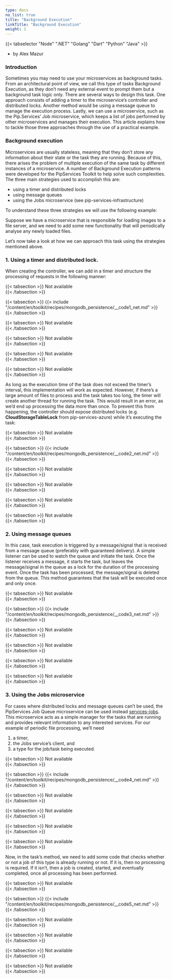 ```yaml
---
type: docs
no_list: true
title: "Background Execution"
linkTitle: "Background Execution"
weight: 1
---
```


{{< tabselector "Node" ".NET" "Golang" "Dart" "Python" "Java" >}}

- by Alex Mazur

### Introduction

Sometimes you may need to use your microservices as background tasks. From an architectural point of view, we call this type of tasks Background Execution, as they don’t need any external event to prompt them but a background task logic only.
There are several ways to design this task. One approach consists of adding a timer to the microservice’s controller and distributed locks. Another method would be using a message queue to manage the execution process. Lastly, we can use a microservice, such as the Pip.Services’ Job microservice, which keeps a list of jobs performed by other microservices and manages their execution.
This article explains how to tackle those three approaches through the use of a practical example.

### Background execution

Microservices are usually stateless, meaning that they don’t store any information about their state or the task they are running. Because of this, there arises the problem of multiple execution of the same task by different instances of a microservice. A number of Background Execution patterns were developed for the PipServices Toolkit to help solve such complexities. The three main strategies used to accomplish this are:


- using a timer and distributed locks
- using message queues
- using the Jobs microservice (see pip-services-infrastructure)

To understand these three strategies we will use the following example:

Suppose we have a microservice that is responsible for loading images to a file server, and we need to add some new functionality that will periodically analyse any newly loaded files.

Let’s now take a look at how we can approach this task using the strategies mentioned above.

### 1. Using a timer and distributed lock.

When creating the controller, we can add in a timer and structure the processing of requests in the following manner:

{{< tabsection >}}
  Not available  
{{< /tabsection >}}

{{< tabsection >}}
  {{< include "/content/en/toolkit/recipes/mongodb_persistence/__code1_net.md" >}}    
{{< /tabsection >}}

{{< tabsection >}}
  Not available  
{{< /tabsection >}}

{{< tabsection >}}
  Not available    
{{< /tabsection >}}

{{< tabsection >}}
  Not available  
{{< /tabsection >}}

{{< tabsection >}}
  Not available  
{{< /tabsection >}}


As long as the execution time of the task does not exceed the timer’s interval, this implementation will work as expected. However, if there’s a large amount of files to process and the task takes too long, the timer will create another thread for running the task. This would result in an error, as we’d end up processing the data more than once. To prevent this from happening, the controller should expose distributed locks (e.g. **CloudStorageTableLock** from pip-services-azure) while it’s executing the task:

{{< tabsection >}}
  Not available  
{{< /tabsection >}}

{{< tabsection >}}
  {{< include "/content/en/toolkit/recipes/mongodb_persistence/__code2_net.md" >}}    
{{< /tabsection >}}

{{< tabsection >}}
  Not available  
{{< /tabsection >}}

{{< tabsection >}}
  Not available    
{{< /tabsection >}}

{{< tabsection >}}
  Not available  
{{< /tabsection >}}

{{< tabsection >}}
  Not available  
{{< /tabsection >}}

### 2. Using message queues

In this case, task execution is triggered by a message/signal that is received from a message queue (preferably with guaranteed delivery). A simple listener can be used to watch the queue and initiate the task. Once the listener receives a message, it starts the task, but leaves the message/signal in the queue as a lock for the duration of the processing event. Once the task has been processed, the message/signal is deleted from the queue. This method guarantees that the task will be executed once and only once.

{{< tabsection >}}
  Not available  
{{< /tabsection >}}

{{< tabsection >}}
  {{< include "/content/en/toolkit/recipes/mongodb_persistence/__code3_net.md" >}}    
{{< /tabsection >}}

{{< tabsection >}}
  Not available  
{{< /tabsection >}}

{{< tabsection >}}
  Not available    
{{< /tabsection >}}

{{< tabsection >}}
  Not available  
{{< /tabsection >}}

{{< tabsection >}}
  Not available  
{{< /tabsection >}}

### 3. Using the Jobs microservice
For cases where distributed locks and message queues can’t be used, the PipServices Job Queue microservice can be used instead [services-jobs](https://github.com/pip-services-infrastructure/pip-services-jobs-node). This microservice acts as a simple manager for the tasks that are running and provides relevant information to any interested services. For our example of periodic file processing, we’ll need 
1. a timer, 
2. the Jobs service’s client, and 
3. a type for the job/task being executed.

{{< tabsection >}}
  Not available  
{{< /tabsection >}}

{{< tabsection >}}
  {{< include "/content/en/toolkit/recipes/mongodb_persistence/__code4_net.md" >}}    
{{< /tabsection >}}

{{< tabsection >}}
  Not available  
{{< /tabsection >}}

{{< tabsection >}}
  Not available    
{{< /tabsection >}}

{{< tabsection >}}
  Not available  
{{< /tabsection >}}

{{< tabsection >}}
  Not available  
{{< /tabsection >}}


Now, in the task’s method, we need to add some code that checks whether or not a job of this type is already running or not. If it is, then no processing is required. If it isn’t, then a job is created, started, and eventually completed, once all processing has been performed.

{{< tabsection >}}
  Not available  
{{< /tabsection >}}

{{< tabsection >}}
  {{< include "/content/en/toolkit/recipes/mongodb_persistence/__code5_net.md" >}}    
{{< /tabsection >}}

{{< tabsection >}}
  Not available  
{{< /tabsection >}}

{{< tabsection >}}
  Not available    
{{< /tabsection >}}

{{< tabsection >}}
  Not available  
{{< /tabsection >}}

{{< tabsection >}}
  Not available  
{{< /tabsection >}}
